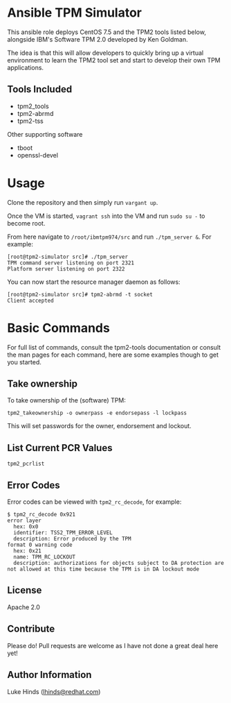 Ansible TPM Simulator
=====================

This ansible role deploys CentOS 7.5 and the TPM2 tools listed below, alongside
IBM's Software TPM 2.0 developed by Ken Goldman.

The idea is that this will allow developers to quickly bring up a virtual
environment to learn the TPM2 tool set and start to develop their own TPM
applications.

Tools Included
--------------

* tpm2_tools
* tpm2-abrmd
* tpm2-tss

Other supporting software

* tboot
* openssl-devel

Usage
=====

Clone the repository and then simply run `vargant up`.

Once the VM is started, `vagrant ssh` into the VM and run `sudo su -` to become
root.

From here navigate to `/root/ibmtpm974/src` and run `./tpm_server &`. For
example:

    [root@tpm2-simulator src]# ./tpm_server
    TPM command server listening on port 2321
    Platform server listening on port 2322

You can now start the resource manager daemon as follows:

    [root@tpm2-simulator src]# tpm2-abrmd -t socket
    Client accepted

Basic Commands
==============

For full list of commands, consult the tpm2-tools documentation or consult the
man pages for each command, here are some examples though to get you started.

Take ownership
--------------

To take ownership of the (software) TPM:

    tpm2_takeownership -o ownerpass -e endorsepass -l lockpass

This will set passwords for the owner, endorsement and lockout.

List Current PCR Values
-----------------------

    tpm2_pcrlist

Error Codes
-----------

Error codes can be viewed with `tpm2_rc_decode`, for example:

```
$ tpm2_rc_decode 0x921
error layer
  hex: 0x0
  identifier: TSS2_TPM_ERROR_LEVEL
  description: Error produced by the TPM
format 0 warning code
  hex: 0x21
  name: TPM_RC_LOCKOUT
  description: authorizations for objects subject to DA protection are not allowed at this time because the TPM is in DA lockout mode
```

License
-------

Apache 2.0

Contribute
----------

Please do! Pull requests are welcome as I have not done a great deal here yet!

Author Information
------------------

Luke Hinds (lhinds@redhat.com)
